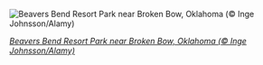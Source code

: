 
![Beavers Bend Resort Park near Broken Bow, Oklahoma (© Inge Johnsson/Alamy)](https://cn.bing.com//th?id=OHR.BeaversBend_EN-US8963318493_1920x1080.jpg&rf=LaDigue_1920x1080.jpg&pid=hp)

*[Beavers Bend Resort Park near Broken Bow, Oklahoma (© Inge Johnsson/Alamy)](https://www.bing.com/search?q=Beavers+Bend+Resort+Park+Oklahoma&form=hpcapt&filters=HpDate%3a%2220211112_0800%22)*
